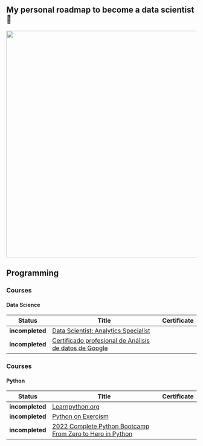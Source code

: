 
<h2>My personal roadmap to become a data scientist 🦉</h2>
<p align="center"> 
<img src="http://imgfz.com/i/j6neMc7.gif" width="600">
</p>

## Programming
### Courses
#### Data Science
  
 | Status | Title | Certificate | 
 | -------- | ----- | ----------- |
 | **incompleted** | [Data Scientist: Analytics Specialist](https://www.codecademy.com/learn/paths/data-analyst) |
 | **incompleted** | [Certificado profesional de Análisis de datos de Google](https://bit.ly/3ReszaJ) |
 
### Courses
#### Python
  
 | Status | Title | Certificate | 
 | -------- | ----- | ----------- |
 | **incompleted** | [Learnpython.org](https://www.learnpython.org/) |
 | **incompleted** | [Python on Exercism](https://exercism.org/tracks/python) |
 | **incompleted** | [2022 Complete Python Bootcamp From Zero to Hero in Python](https://www.udemy.com/course/complete-python-bootcamp/) |
 
